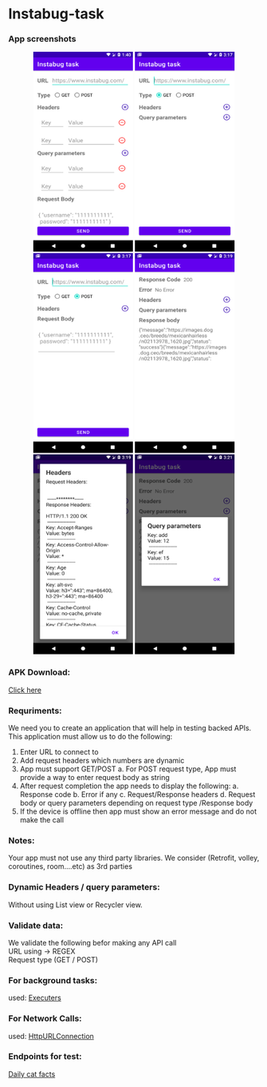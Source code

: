 # Instabug-task
### App screenshots
<p align="center">
  <img src="img/app1.png" height="400" width="200">
  <img src="img/app2.png" height="400" width="200">
  <img src="img/app3.png" height="400" width="200">
  <img src="img/app4.png" height="400" width="200">
  <img src="img/app5.png" height="400" width="200">
  <img src="img/app6.png" height="400" width="200">
</p>


### APK Download:
[Click here](https://soundcloud.com/discover)
### Requriments:
We need you to create an application that will help in testing backed APIs.
This application must allow us to do the following:
1. Enter URL to connect to
2. Add request headers which numbers are dynamic
3. App must support GET/POST
a. For POST request type, App must provide a way to enter
request body as string
4. After request completion the app needs to display the following:
a. Response code
b. Error if any
c. Request/Response headers
d. Request body or query parameters depending on request type
/Response body
5. If the device is offline then app must show an error message and do
not make the call

### Notes:
Your app must not use any third party libraries. We consider (Retrofit,
volley, coroutines, room….etc) as 3rd parties

### Dynamic Headers / query parameters:
Without using List view or Recycler view.

### Validate data:
We validate the  following befor making any API call      
URL using -> REGEX     
Request type (GET / POST) 

### For background tasks:
used: [Executers](https://developer.android.com/reference/java/util/concurrent/Executors)

### For Network Calls:
used: [HttpURLConnection](https://developer.android.com/reference/java/net/HttpURLConnection)

### Endpoints for test:
[Daily cat facts](https://alexwohlbruck.github.io/cat-facts/docs/)

